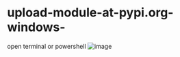 # upload-module-at-pypi.org-windows-

open terminal or powershell
![image](https://github.com/user-attachments/assets/9cd9ef68-6f16-48ef-b0a6-a4c6e98f3d45)



